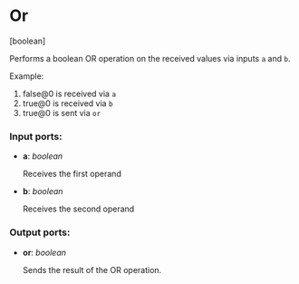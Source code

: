 # Or

[boolean]

Performs a boolean OR operation on the received values via inputs `a` and `b`.

Example:

1. false@0 is received via `a`
2. true@0 is received via `b`
3. true@0 is sent via `or`

### Input ports:

* __a__: _boolean_

    Receives the first operand



* __b__: _boolean_

    Receives the second operand



### Output ports:

* __or__: _boolean_

    Sends the result of the OR operation.



